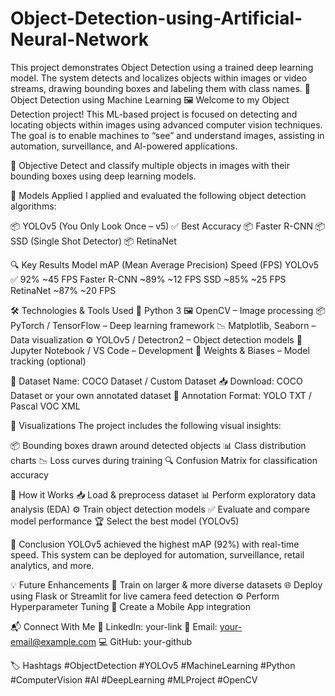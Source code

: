 # Object-Detection-using-Artificial-Neural-Network
This project demonstrates Object Detection using a trained deep learning model. The system detects and localizes objects within images or video streams, drawing bounding boxes and labeling them with class names.
🎯 Object Detection using Machine Learning 🖼️
Welcome to my Object Detection project! This ML-based project is focused on detecting and locating objects within images using advanced computer vision techniques. The goal is to enable machines to “see” and understand images, assisting in automation, surveillance, and AI-powered applications.

🚀 Objective
Detect and classify multiple objects in images with their bounding boxes using deep learning models.

🧪 Models Applied
I applied and evaluated the following object detection algorithms:

📦 YOLOv5 (You Only Look Once – v5) ✅ Best Accuracy
📦 Faster R-CNN
📦 SSD (Single Shot Detector)
📦 RetinaNet

🔍 Key Results
Model	mAP (Mean Average Precision)	Speed (FPS)
YOLOv5	✅ 92%	~45 FPS
Faster R-CNN	~89%	~12 FPS
SSD	~85%	~25 FPS
RetinaNet	~87%	~20 FPS

🛠️ Technologies & Tools Used
🐍 Python 3
🖼️ OpenCV – Image processing
📦 PyTorch / TensorFlow – Deep learning framework
📉 Matplotlib, Seaborn – Data visualization
⚙️ YOLOv5 / Detectron2 – Object detection models
🧪 Jupyter Notebook / VS Code – Development
💾 Weights & Biases – Model tracking (optional)

📂 Dataset
Name: COCO Dataset / Custom Dataset
📥 Download: COCO Dataset or your own annotated dataset
📝 Annotation Format: YOLO TXT / Pascal VOC XML

📸 Visualizations
The project includes the following visual insights:

📦 Bounding boxes drawn around detected objects
📊 Class distribution charts
📉 Loss curves during training
🔍 Confusion Matrix for classification accuracy

🧠 How it Works
📥 Load & preprocess dataset
📊 Perform exploratory data analysis (EDA)
⚙️ Train object detection models
✅ Evaluate and compare model performance
🏆 Select the best model (YOLOv5)

📌 Conclusion
YOLOv5 achieved the highest mAP (92%) with real-time speed.
This system can be deployed for automation, surveillance, retail analytics, and more.

💡 Future Enhancements
🧠 Train on larger & more diverse datasets
🌐 Deploy using Flask or Streamlit for live camera feed detection
⚙️ Perform Hyperparameter Tuning
📱 Create a Mobile App integration

📬 Connect With Me
🔗 LinkedIn: your-link
📧 Email: your-email@example.com
💻 GitHub: your-github

🏷️ Hashtags
#ObjectDetection #YOLOv5 #MachineLearning #Python #ComputerVision #AI #DeepLearning #MLProject #OpenCV
